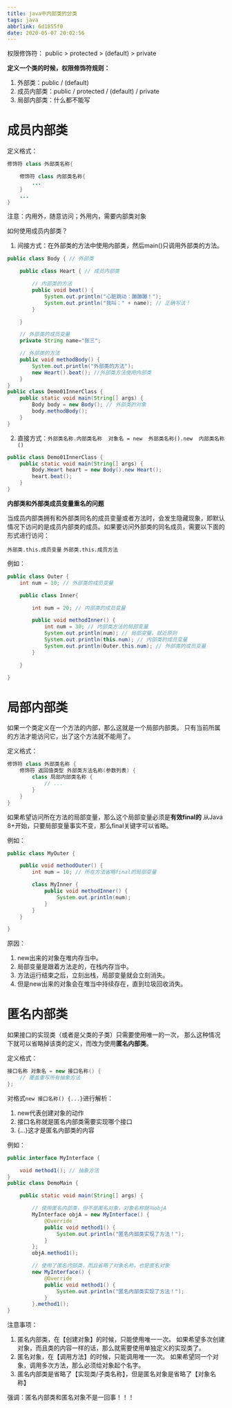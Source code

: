 ```yaml
---
title: java中内部类的分类
tags: java
abbrlink: 6d1855f0
date: 2020-05-07 20:02:56
---
```


权限修饰符：
public > protected > (default) > private

**定义一个类的时候，权限修饰符规则：**
1. 外部类：public / (default)
2. 成员内部类：public / protected / (default) / private
3. 局部内部类：什么都不能写
# 成员内部类
定义格式：
```java
修饰符 class 外部类名称{

	修饰符 class 内部类名称{
		...
	}
	...
}
```
注意：内用外，随意访问；外用内，需要内部类对象

如何使用成员内部类？
1. 间接方式：在外部类的方法中使用内部类，然后main()只调用外部类的方法。
```java
public class Body { // 外部类

    public class Heart { // 成员内部类

        // 内部类的方法
        public void beat() {
            System.out.println("心脏跳动：蹦蹦蹦！");
            System.out.println("我叫：" + name); // 正确写法！
        }

    }

    // 外部类的成员变量
    private String name="张三";

    // 外部类的方法
    public void methodBody() {
        System.out.println("外部类的方法");
        new Heart().beat(); //外部类方法使用内部类
    }
}
public class Demo01InnerClass {
    public static void main(String[] args) {
        Body body = new Body(); // 外部类的对象
        body.methodBody();
    }
}
```

2. 直接方式：`外部类名称.内部类名称  对象名 = new  外部类名称().new  内部类名称()`
```java
public class Demo01InnerClass {
    public static void main(String[] args) {
        Body.Heart heart = new Body().new Heart();
        heart.beat();
    }
}
```

**内部类和外部类成员变量重名的问题**

当成员内部类拥有和外部类同名的成员变量或者方法时，会发生隐藏现象，即默认情况下访问的是成员内部类的成员。如果要访问外部类的同名成员，需要以下面的形式进行访问：

`外部类.this.成员变量`
`外部类.this.成员方法`

例如：
```java
public class Outer {
    int num = 10; // 外部类的成员变量

    public class Inner{

        int num = 20; // 内部类的成员变量

        public void methodInner() {
            int num = 30; // 内部类方法的局部变量
            System.out.println(num); // 局部变量，就近原则
            System.out.println(this.num); // 内部类的成员变量
            System.out.println(Outer.this.num); // 外部类的成员变量
        }

    }

}
```
# 局部内部类
如果一个类定义在一个方法的内部，那么这就是一个局部内部类。
只有当前所属的方法才能访问它，出了这个方法就不能用了。

定义格式：
```java
修饰符 class 外部类名称 {
    修饰符 返回值类型 外部类方法名称(参数列表) {
        class 局部内部类名称 {
            // ...
        }
    }
}
```
如果希望访问所在方法的局部变量，那么这个局部变量必须是**有效final的**
从Java 8+开始，只要局部变量事实不变，那么final关键字可以省略。

例如：
```java
public class MyOuter {

    public void methodOuter() {
        int num = 10; // 所在方法省略final的局部变量

        class MyInner {
            public void methodInner() {
                System.out.println(num);
            }
        }
    }

}

```
原因：
1. new出来的对象在堆内存当中。
2. 局部变量是跟着方法走的，在栈内存当中。
3. 方法运行结束之后，立刻出栈，局部变量就会立刻消失。
4. 但是new出来的对象会在堆当中持续存在，直到垃圾回收消失。 


# 匿名内部类
如果接口的实现类（或者是父类的子类）只需要使用唯一的一次，
那么这种情况下就可以省略掉该类的定义，而改为使用**匿名内部类**。

定义格式：
```java
接口名称 对象名 = new 接口名称() {
    // 覆盖重写所有抽象方法
};
```
对格式`new 接口名称() {...}`进行解析：
1. new代表创建对象的动作
2. 接口名称就是匿名内部类需要实现哪个接口
3. {...}这才是匿名内部类的内容

例如：
```java
public interface MyInterface {

    void method1(); // 抽象方法
}
public class DemoMain {

    public static void main(String[] args) {

        // 使用匿名内部类，但不是匿名对象，对象名称就叫objA
        MyInterface objA = new MyInterface() {
            @Override
            public void method1() {
                System.out.println("匿名内部类实现了方法！");
            }
        };
        objA.method1();

        // 使用了匿名内部类，而且省略了对象名称，也是匿名对象
        new MyInterface() {
            @Override
            public void method1() {
                System.out.println("匿名内部类实现了方法！");
            }
        }.method1();
}
```
注意事项：
1. 匿名内部类，在【创建对象】的时候，只能使用唯一一次。
如果希望多次创建对象，而且类的内容一样的话，那么就需要使用单独定义的实现类了。
2. 匿名对象，在【调用方法】的时候，只能调用唯一一次。
如果希望同一个对象，调用多次方法，那么必须给对象起个名字。
3. 匿名内部类是省略了【实现类/子类名称】，但是匿名对象是省略了【对象名称】


强调：匿名内部类和匿名对象不是一回事！！！


